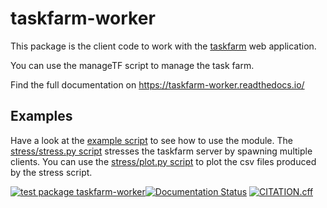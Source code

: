 taskfarm-worker
===============
This package is the client code to work with the [taskfarm](https://github.com/mhagdorn/taskfarm) web application.

You can use the manageTF script to manage the task farm.

Find the full documentation on https://taskfarm-worker.readthedocs.io/

Examples
--------
Have a look at the [example script](../master/example.py) to see how to 
use the module. The [stress/stress.py script](../master/stress/stress.py) 
stresses the taskfarm server by spawning multiple clients. You can use the 
[stress/plot.py script](../master/stress/plot.py) to plot the csv files 
produced by the stress script.

[![test package taskfarm-worker](https://github.com/mhagdorn/taskfarm-worker/actions/workflows/pythonapp.yml/badge.svg)](https://github.com/mhagdorn/taskfarm-worker/actions/workflows/pythonapp.yml)[![Documentation Status](https://readthedocs.org/projects/taskfarm-worker/badge/?version=latest)](https://taskfarm-worker.readthedocs.io/en/latest/?badge=latest) [![CITATION.cff](https://github.com/mhagdorn/taskfarm-worker/actions/workflows/cff-validator.yml/badge.svg)](https://github.com/mhagdorn/taskfarm-worker/actions/workflows/cff-validator.yml)

